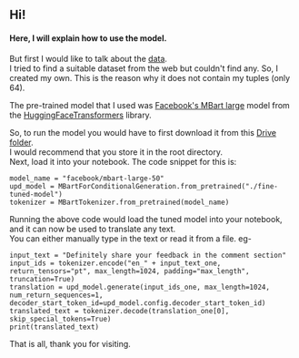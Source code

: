 ## Hi!
#### Here, I will explain how to use the model.

But first I would like to talk about the [data](https://docs.google.com/spreadsheets/d/1GAWlwYU9n8GnKGniur2ojOZ6pqWcL92aVgGVG8Cd6GQ/edit?usp=sharing).  
I tried to find a suitable dataset from the web but couldn't find any. So, I created my own. This is the reason why it does not contain my tuples (only 64).

The pre-trained model that I used was [Facebook's MBart large](https://huggingface.co/docs/transformers/model_doc/mbart) model from the [HuggingFaceTransformers](https://huggingface.co/) library.

So, to run the model you would have to first download it from this [Drive folder](https://drive.google.com/drive/folders/1cb1CmmQ9TGIzapWyRwVLfCPKgWIhN_Pz?usp=sharing).  
I would recommend that you store it in the root directory.  
Next, load it into your notebook.
The code snippet for this is: 
```
model_name = "facebook/mbart-large-50"
upd_model = MBartForConditionalGeneration.from_pretrained("./fine-tuned-model")
tokenizer = MBartTokenizer.from_pretrained(model_name)
```
Running the above code would load the tuned model into your notebook, and it can now be used to translate any text.  
You can either manually type in the text or read it from a file.
eg- 
```
input_text = "Definitely share your feedback in the comment section"
input_ids = tokenizer.encode("en_" + input_text_one, return_tensors="pt", max_length=1024, padding="max_length", truncation=True)
translation = upd_model.generate(input_ids_one, max_length=1024, num_return_sequences=1, decoder_start_token_id=upd_model.config.decoder_start_token_id)
translated_text = tokenizer.decode(translation_one[0], skip_special_tokens=True)
print(translated_text)
```
That is all, thank you for visiting.
